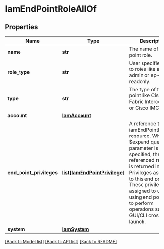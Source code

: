 # IamEndPointRoleAllOf

## Properties
Name | Type | Description | Notes
------------ | ------------- | ------------- | -------------
**name** | **str** | The name of the end point role.    | [optional] [readonly] 
**role_type** | **str** | User specified tags to roles like as ep-admin or ep-readonly.   | [optional] [readonly] 
**type** | **str** | The type of the end point like Cisco UCS Fabric Interconnect or Cisco IMC.     | [optional] [readonly] [default to '']
**account** | [**IamAccount**](.md) |  | [optional] 
**end_point_privileges** | [**list[IamEndPointPrivilege]**](IamEndPointPrivilege.md) | A reference to a iamEndPointPrivilege resource. When the $expand query parameter is specified, the referenced resource is returned inline. Privileges assigned to this end point role. These privileges are assigned to users using end point roles to perform operations such as GUI/CLI cross launch.  | [optional] [readonly] 
**system** | [**IamSystem**](.md) |  | [optional] 

[[Back to Model list]](../README.md#documentation-for-models) [[Back to API list]](../README.md#documentation-for-api-endpoints) [[Back to README]](../README.md)


